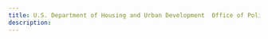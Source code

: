 ```yaml
---
title: U.S. Department of Housing and Urban Development  Office of Policy Development and Research 
description: 
---
```


